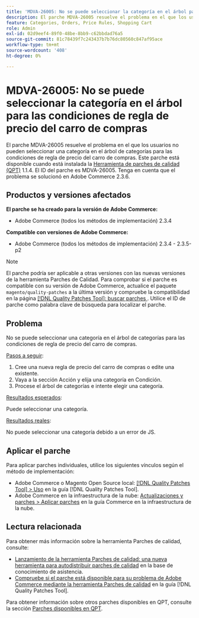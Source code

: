 ```yaml
---
title: 'MDVA-26005: No se puede seleccionar la categoría en el árbol para las condiciones de regla de precio del carro de compras'
description: El parche MDVA-26005 resuelve el problema en el que los usuarios no pueden seleccionar una categoría en el árbol de categorías para las condiciones de regla de precio del carro de compras. Este parche está disponible cuando está instalada la [Quality Patches Tool (QPT)](https://experienceleague.adobe.com/es/docs/commerce-knowledge-base/kb/announcements/commerce-announcements/magento-quality-patches-released-new-tool-to-self-serve-quality-patches) 1.1.4. El ID del parche es MDVA-26005. Tenga en cuenta que el problema se solucionó en Adobe Commerce 2.3.6.
feature: Categories, Orders, Price Rules, Shopping Cart
role: Admin
exl-id: 02d9eef4-89f0-48be-8bb9-c62bbdad76a5
source-git-commit: 81c78439f7c243437b7b76dc80560c847af95ace
workflow-type: tm+mt
source-wordcount: '408'
ht-degree: 0%

---
```


# MDVA-26005: No se puede seleccionar la categoría en el árbol para las condiciones de regla de precio del carro de compras

El parche MDVA-26005 resuelve el problema en el que los usuarios no pueden seleccionar una categoría en el árbol de categorías para las condiciones de regla de precio del carro de compras. Este parche está disponible cuando está instalada la [Herramienta de parches de calidad (QPT)](https://experienceleague.adobe.com/es/docs/commerce-knowledge-base/kb/announcements/commerce-announcements/magento-quality-patches-released-new-tool-to-self-serve-quality-patches) 1.1.4. El ID del parche es MDVA-26005. Tenga en cuenta que el problema se solucionó en Adobe Commerce 2.3.6.

## Productos y versiones afectados

**El parche se ha creado para la versión de Adobe Commerce:**

* Adobe Commerce (todos los métodos de implementación) 2.3.4

**Compatible con versiones de Adobe Commerce:**

* Adobe Commerce (todos los métodos de implementación) 2.3.4 - 2.3.5-p2

>[!NOTE]
>
>El parche podría ser aplicable a otras versiones con las nuevas versiones de la herramienta Parches de Calidad. Para comprobar si el parche es compatible con su versión de Adobe Commerce, actualice el paquete `magento/quality-patches` a la última versión y compruebe la compatibilidad en la página [[!DNL Quality Patches Tool]: buscar parches ](https://experienceleague.adobe.com/es/docs/commerce-knowledge-base/kb/announcements/commerce-announcements/magento-quality-patches-released-new-tool-to-self-serve-quality-patches). Utilice el ID de parche como palabra clave de búsqueda para localizar el parche.

## Problema

No se puede seleccionar una categoría en el árbol de categorías para las condiciones de regla de precio del carro de compras.

<u>Pasos a seguir</u>:

1. Cree una nueva regla de precio del carro de compras o edite una existente.
1. Vaya a la sección Acción y elija una categoría en Condición.
1. Procese el árbol de categorías e intente elegir una categoría.

<u>Resultados esperados</u>:

Puede seleccionar una categoría.

<u>Resultados reales</u>:

No puede seleccionar una categoría debido a un error de JS.

## Aplicar el parche

Para aplicar parches individuales, utilice los siguientes vínculos según el método de implementación:

* Adobe Commerce o Magento Open Source local: [[!DNL Quality Patches Tool] > Uso](/help/tools/quality-patches-tool/usage.md) en la guía [!DNL Quality Patches Tool].
* Adobe Commerce en la infraestructura de la nube: [Actualizaciones y parches > Aplicar parches](https://experienceleague.adobe.com/docs/commerce-cloud-service/user-guide/develop/upgrade/apply-patches.html?lang=es) en la guía Commerce en la infraestructura de la nube.

## Lectura relacionada

Para obtener más información sobre la herramienta Parches de calidad, consulte:

* [Lanzamiento de la herramienta Parches de calidad: una nueva herramienta para autodistribuir parches de calidad](https://experienceleague.adobe.com/es/docs/commerce-knowledge-base/kb/announcements/commerce-announcements/magento-quality-patches-released-new-tool-to-self-serve-quality-patches) en la base de conocimiento de asistencia.
* [Compruebe si el parche está disponible para su problema de Adobe Commerce mediante la herramienta Parches de calidad](/help/tools/quality-patches-tool/patches-available-in-qpt/check-patch-for-magento-issue-with-magento-quality-patches.md) en la guía [!DNL Quality Patches Tool].

Para obtener información sobre otros parches disponibles en QPT, consulte la sección [Parches disponibles en QPT](https://support.magento.com/hc/en-us/sections/360010506631-Patches-available-in-MQP-tool-).
